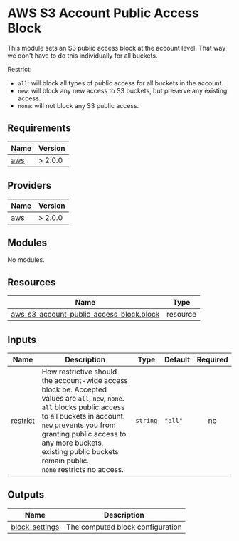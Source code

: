 # AWS S3 Account Public Access Block
This module sets an S3 public access block at the account level. That way we don't have to do this individually for all buckets.

Restrict:
- `all`: will block all types of public access for all buckets in the account.
- `new`: will block any new access to S3 buckets, but preserve any existing access.
- `none`: will not block any S3 public access.

<!-- START -->
## Requirements

| Name | Version |
|------|---------|
| <a name="requirement_aws"></a> [aws](#requirement\_aws) | > 2.0.0 |

## Providers

| Name | Version |
|------|---------|
| <a name="provider_aws"></a> [aws](#provider\_aws) | > 2.0.0 |

## Modules

No modules.

## Resources

| Name | Type |
|------|------|
| [aws_s3_account_public_access_block.block](https://registry.terraform.io/providers/hashicorp/aws/latest/docs/resources/s3_account_public_access_block) | resource |

## Inputs

| Name | Description | Type | Default | Required |
|------|-------------|------|---------|:--------:|
| <a name="input_restrict"></a> [restrict](#input\_restrict) | How restrictive should the account-wide access block be. Accepted values are `all`, `new`, `none`.<br>  `all` blocks public access to all buckets in account.<br>  `new` prevents you from granting public access to any more buckets, existing public buckets remain public.<br>  `none` restricts no access. | `string` | `"all"` | no |

## Outputs

| Name | Description |
|------|-------------|
| <a name="output_block_settings"></a> [block\_settings](#output\_block\_settings) | The computed block configuration |
<!-- END -->

